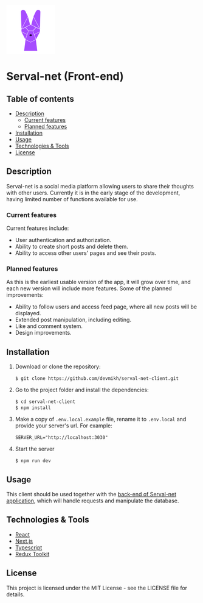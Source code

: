 <img src='public/icons/serval-logo.svg' width='128'>

# Serval-net (Front-end)

## Table of contents

- [Description](#desc)
  - [Current features](#current-features)
  - [Planned features](#planned-features)
- [Installation](#installation)
- [Usage](#usage)
- [Technologies & Tools](#tools)
- [License](#license)

<a id="desc"></a>

## Description

Serval-net is a social media platform allowing users to share their thoughts with other users.
Currently it is in the early stage of the development, having limited number of functions available for use.

<a id="current-features"></a>

### Current features

Current features include:

- User authentication and authorization.
- Ability to create short posts and delete them.
- Ability to access other users' pages and see their posts.

<a id="planned-features"></a>

### Planned features

As this is the earliest usable version of the app, it will grow over time, and each new version will include more features. Some of the planned improvements:

- Ability to follow users and access feed page, where all new posts will be displayed.
- Extended post manipulation, including editing.
- Like and comment system.
- Design improvements.

<a id="installation"></a>

## Installation

1. Download or clone the repository:

   ```
   $ git clone https://github.com/devmikh/serval-net-client.git
   ```

2. Go to the project folder and install the dependencies:

   ```
   $ cd serval-net-client
   $ npm install
   ```

3. Make a copy of `.env.local.example` file, rename it to `.env.local` and provide your server's url. For example:

   ```
   SERVER_URL="http://localhost:3030"
   ```

4. Start the server
   ```
   $ npm run dev
   ```

<a id="usage"></a>

## Usage

This client should be used together with the [back-end of Serval-net application](https://github.com/devmikh/serval-net-server), which will handle requests and manipulate the database.

<a id="tools"></a>

## Technologies & Tools

- [React](https://reactjs.org/)
- [Next.js](https://nextjs.org/)
- [Typescript](https://www.typescriptlang.org/)
- [Redux Toolkit](https://redux-toolkit.js.org/)

<a id="license"></a>

## License

This project is licensed under the MIT License - see the LICENSE file for details.
